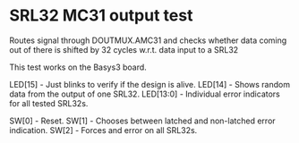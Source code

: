 # SRL32 MC31 output test

Routes signal through DOUTMUX.AMC31 and checks whether data coming out of
there is shifted by 32 cycles w.r.t. data input to a SRL32

This test works on the Basys3 board.

LED[15]   - Just blinks to verify if the design is alive.
LED[14]   - Shows random data from the output of one SRL32.
LED[13:0] - Individual error indicators for all tested SRL32s.

SW[0]    - Reset.
SW[1]    - Chooses between latched and non-latched error indication.
SW[2]    - Forces and error on all SRL32s.


